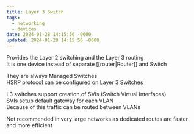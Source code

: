 ```yaml
---
title: Layer 3 Switch
tags:
  - networking
  - devices
date: 2024-01-28 14:15:56 -0600
updated: 2024-01-28 14:15:56 -0600
---
```


Provides the Layer 2 switching and the Layer 3 routing  
It is one device instead of separate [[router|Router]] and Switch  

They are always Managed Switches  
HSRP protocol can be configured on Layer 3 Switches  

L3 switches support creation of SVIs (Switch Virtual Interfaces)  
SVIs setup default gateway for each VLAN  
Because of this traffic can be routed between VLANs  

Not recommended in very large networks as dedicated routes are faster and more efficient

